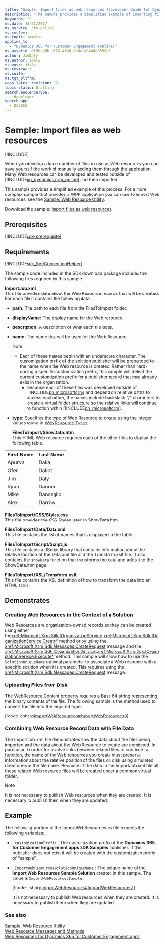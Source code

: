 ```yaml
---
title: "Sample: Import files as web resources (Developer Guide for Dynamics 365 for Customer Engagement apps) | MicrosoftDocs"
description: "The sample provides a simplified example of importing files as web resources."
keywords: ""
ms.date: 10/31/2017
ms.service: crm-online
ms.custom: 
ms.topic: samples
applies_to: 
  - "Dynamics 365 for Customer Engagement (online)"
ms.assetid: 0f9bca5b-b876-4f68-8e4e-e844da8598d6
author: JimDaly
ms.author: jdaly
manager: jdaly
ms.reviewer: 
ms.suite: 
ms.tgt_pltfrm: 
caps.latest.revision: 19
topic-status: Drafting
search.audienceType: 
  - developer
search.app: 
  - D365CE
---
```


# Sample: Import files as web resources

[!INCLUDE[](../includes/cc_applies_to_update_9_0_0.md)]

When you develop a large number of files to use as Web resources you can save yourself the work of manually adding them through the application. Many Web resources can be developed and tested outside of [!INCLUDE[pn_dynamics_crm_online](../includes/pn-dynamics-crm-online.md)] and then imported.  
  
 This sample provides a simplified example of this process. For a more complex sample that provides a WPF application you can use to import Web resources, see the [Sample: Web Resource Utility](sample-web-resource-utility.md).  
    
 <!--[!INCLUDE[pn-crm-2015-and-online-full](../includes/pn-crm-2015-and-online-full.md)] -->
<!-- [!INCLUDE[pn_dynamics_crm_online](../includes/pn-dynamics-crm-online.md)] -->
 
 Download the sample: [Import files as web resources](https://code.msdn.microsoft.com/Import-files-as-web-f84ad8dc). 

## Prerequisites
[!INCLUDE[sdk-prerequisite](../includes/sdk-prerequisite.md)]
  
## Requirements  
[!INCLUDE[sdk_SeeConnectionHelper](../includes/sdk-seeconnectionhelper.md)]
  
 The sample code included in the SDK download package includes the following files required by this sample:  
  
 **ImportJob.xml**  
 This file provides data about the Web Resource records that will be created. For each file it contains the following data:  
  
- **path:** The path to each file from the FilesToImport folder.  
  
- **displayName:** The display name for the Web resource.  
  
- **description:** A description of what each file does.  
  
- **name:** The name that will be used for the Web Resource.  
  
  > [!NOTE]
  > - Each of these names begin with an underscore character. The customization prefix of the solution publisher will be prepended to the name when the Web resource is created. Rather than hard-coding a specific customization prefix, this sample will detect the current customization prefix for a publisher record that may already exist in the organization.  
  >   - Because each of these files was developed outside of [!INCLUDE[pn_microsoftcrm](../includes/pn-microsoftcrm.md)] and depend on relative paths to access each other, the names include backslash “/” characters to create a virtual folder structure so the relative links will continue to function within [!INCLUDE[pn_microsoftcrm](../includes/pn-microsoftcrm.md)].  
  
- **type:** Specifies the type of Web Resource to create using the integer values found in [Web Resource Types](web-resources.md#BKMK_WebResourceTypes).
  
  **FilesToImport/ShowData.htm**  
  This HTML Web resource requires each of the other files to display the following table.  
  
|||  
|-|-|  
|**First Name**|**Last Name**|  
|Apurva|Dalia|  
|Ofer|Daliot|  
|Jim|Daly|  
|Ryan|Danner|  
|Mike|Danseglio|  
|Alex|Darrow|  
  
 **FilesToImport/CSS/Styles.css**  
 This file provides the CSS Styles used in ShowData.htm.  
  
 **FilesToImport/Data/Data.xml**  
 This file contains the list of names that is displayed in the table.  
  
 **FilesToImport/Script/Script.js**  
 This file contains a JScript library that contains information about the relative location of the Data.xml file and the Transform.xslt file. It also contains the `showData` function that transforms the data and adds it to the ShowData.htm page.  
  
 **FilesToImport/XSL/Transform.xslt**  
 This file contains the XSL definition of how to transform the data into an HTML table.  
  
## Demonstrates  
  
### Creating Web Resources in the Context of a Solution  
 Web Resources are organization-owned records so they can be created using either the<xref:Microsoft.Xrm.Sdk.IOrganizationService>.<xref:Microsoft.Xrm.Sdk.IOrganizationService.Create*> method or by using the <xref:Microsoft.Xrm.Sdk.Messages.CreateRequest> message and the <xref:Microsoft.Xrm.Sdk.IOrganizationService>.<xref:Microsoft.Xrm.Sdk.IOrganizationService.Execute*> method. This sample will show how to use the `SolutionUniqueName` optional parameter to associate a Web resource with a specific solution when it is created. This requires using the <xref:Microsoft.Xrm.Sdk.Messages.CreateRequest> message.  
  
### Uploading Files from Disk  
 The WebResource.Content property requires a Base 64 string representing the binary contents of the file. The following sample is the method used to convert the file into the required type.  
  
 [!code-csharp[ImportWebResources#ImportWebResources3](../snippets/csharp/CRMV8/importwebresources/cs/importwebresources3.cs#importwebresources3)]  
  
### Combining Web Resource Record Data with File Data  
 The ImportJob.xml file demonstrates how the data about the files being imported and the data about the Web Resource to create are combined. In particular, in order for relative links between related files to continue to function, the name of the Web resources you create must preserve information about the relative position of the files on disk using simulated directories in the file name. Because of the data in the ImportJob.xml file all these related Web resource files will be created under a common virtual folder.  
  
> [!NOTE]
>  It is not necessary to publish Web resources when they are created. It is necessary to publish them when they are updated.  
  
## Example  
 The following portion of the ImportWebResources.cs file expects the following variables:  
  
- `_customizationPrefix` : The customization prefix of the **Dynamics 365 for Customer Engagement apps SDK Samples** publisher. If this publisher does not exist it will be created with the customization prefix of “sample”.  
  
- `_ImportWebResourcesSolutionUniqueName` : The unique name of the **Import Web Resources Sample Solution** created in this sample. The value is `ImportWebResourcesSample`.  
  
  [!code-csharp[ImportWebResources#ImportWebResources1](../snippets/csharp/CRMV8/importwebresources/cs/importwebresources1.cs#importwebresources1)]  
  
  It is not necessary to publish Web resources when they are created. It is necessary to publish them when they are updated.  
  
### See also  
 [Sample: Web Resource Utility](sample-web-resource-utility.md)   
 [Web Resource Messages and Methods](webresource-entity-messages-methods.md)   
 [Web Resources for Dynamics 365 for Customer Engagement apps](web-resources.md)
